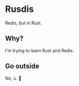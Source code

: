# Rusdis

Redis, but in Rust.

## Why?

I'm trying to learn Rust and Redis.

## Go outside

No, u. 🦀
